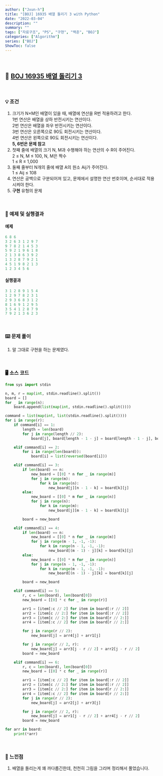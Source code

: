 ```yaml
---
author: ["Jxun-h"]
title: "[BOJ] 16935 배열 돌리기 3 with Python"
date: "2022-03-04"
description: ""
summary: ""
tags: ["자료구조", "PS", "구현", "백준", "BOJ"]
categories: ["Algorithm"]
series: ["BOJ"]
ShowToc: false
---
```


<br>

## 📌 <a href="https://www.acmicpc.net/problem/16935" target="_blank">BOJ 16935 배열 돌리기 3</a>

<br>

### 💡 조건

1.  크기가 N×M인 배열이 있을 때, 배열에 연산을 R번 적용하려고 한다.  
    1번 연산은 배열을 상하 반전시키는 연산이다.  
    2번 연산은 배열을 좌우 반전시키는 연산이다.  
    3번 연산은 오른쪽으로 90도 회전시키는 연산이다.  
    4번 연산은 왼쪽으로 90도 회전시키는 연산이다.  
    **5, 6번은 문제 참고**
2.  첫째 줄에 배열의 크기 N, M과 수행해야 하는 연산의 수 R이 주어진다.  
    2 ≤ N, M ≤ 100, N, M은 짝수  
    1 ≤ R ≤ 1,000
3.  둘째 줄부터 N개의 줄에 배열 A의 원소 Aij가 주어진다.  
    1 ≤ Aij ≤ 108
4.  연산은 공백으로 구분되어져 있고, 문제에서 설명한 연산 번호이며, 순서대로 적용시켜야 한다.
5.  **구현** 유형의 문제

<br>

### 🔖 예제 및 실행결과

#### 예제

```py
6 8 6
3 2 6 3 1 2 9 7
9 7 8 2 1 4 5 3
5 9 2 1 9 6 1 8
2 1 3 8 6 3 9 2
1 3 2 8 7 9 2 1
4 5 1 9 8 2 1 3
1 2 3 4 5 6
```

#### 실행결과

```py
3 1 2 8 9 1 5 4
1 2 9 7 8 2 3 1
2 9 3 6 8 3 1 2
8 1 6 9 1 2 9 5
3 5 4 1 2 8 7 9
7 9 2 1 3 6 2 3
```

<br>

### ⌨️ 문제 풀이

1.  말 그대로 구현을 하는 문제였다.


<br>

### 🖥 소스 코드

```py
from sys import stdin

n, m, r = map(int, stdin.readline().split())
board = []
for _ in range(n):
    board.append(list(map(int, stdin.readline().split())))

command = list(map(int, list(stdin.readline().split())))
for i in range(r):
    if command[i] == 1:
        length = len(board)
        for j in range(length // 2):
            board[j], board[length - 1 - j] = board[length - 1 - j], board[j]

    elif command[i] == 2:
        for i in range(len(board)):
            board[i] = list(reversed(board[i]))

    elif command[i] == 3:
        if len(board) == n:
            new_board = [[0] * n for _ in range(m)]
            for j in range(m):
                for k in range(n):
                    new_board[j][n - 1 - k] = board[k][j]
        else:
            new_board = [[0] * m for _ in range(n)]
            for j in range(n):
                for k in range(m):
                    new_board[j][m - 1 - k] = board[k][j]

        board = new_board

    elif command[i] == 4:
        if len(board) == n:
            new_board = [[0] * n for _ in range(m)]
            for j in range(m - 1, -1, -1):
                for k in range(n - 1, -1, -1):
                    new_board[(m - 1) - j][k] = board[k][j]
        else:
            new_board = [[0] * m for _ in range(n)]
            for j in range(n - 1, -1, -1):
                for k in range(m - 1, -1, -1):
                    new_board[(n - 1) - j][k] = board[k][j]

        board = new_board

    elif command[i] == 5:
        r, c = len(board), len(board[0])
        new_board = [[0] * c for _ in range(r)]

        arr1 = [item[:c // 2] for item in board[:r // 2]]
        arr2 = [item[c // 2:] for item in board[:r // 2]]
        arr3 = [item[c // 2:] for item in board[r // 2:]]
        arr4 = [item[:c // 2] for item in board[r // 2:]]

        for j in range(r // 2):
            new_board[j] = arr4[j] + arr1[j]

        for j in range(r // 2, r):
            new_board[j] = arr3[j - r // 2] + arr2[j - r // 2]
        board = new_board

    elif command[i] == 6:
        r, c = len(board), len(board[0])
        new_board = [[0] * c for _ in range(r)]

        arr1 = [item[:c // 2] for item in board[:r // 2]]
        arr2 = [item[c // 2:] for item in board[:r // 2]]
        arr3 = [item[c // 2:] for item in board[r // 2:]]
        arr4 = [item[:c // 2] for item in board[r // 2:]]
        for j in range(r // 2):
            new_board[j] = arr2[j] + arr3[j]

        for j in range(r // 2, r):
            new_board[j] = arr1[j - r // 2] + arr4[j - r // 2]
        board = new_board

for arr in board:
    print(*arr)
```

<br>

### 💾 느낀점

1.  배열을 돌리는게 꽤 까다롭긴한데, 천천히 그림을 그리며 정리해서 풀었습니다.